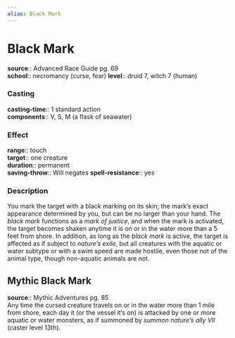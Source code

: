 ```yaml
---
alias: Black Mark
---
```


# Black Mark 

**source**:: Advanced Race Guide pg. 69  
**school**:: necromancy (curse, fear)
**level**:: druid 7, witch 7 (human)

### Casting 

**casting-time**:: 1 standard action  
**components**:: V, S, M (a flask of seawater)

### Effect 

**range**:: touch  
**target**:: one creature  
**duration**:: permanent  
**saving-throw**:: Will negates
**spell-resistance**:: yes

### Description 

You mark the target with a black marking on its skin; the mark’s exact appearance determined by you, but can be no larger than your hand. The *black mark* functions as a *mark of justice*, and when the mark is activated, the target becomes shaken anytime it is on or in the water more than a 5 feet from shore. In addition, as long as the *black mark* is active, the target is affected as if subject to *nature’s exile*, but all creatures with the aquatic or water subtype or with a swim speed are made hostile, even those not of the animal type, though non-aquatic animals are not.

## Mythic Black Mark 

**source**:: Mythic Adventures pg. 85  
Any time the cursed creature travels on or in the water more than 1 mile from shore, each day it (or the vessel it’s on) is attacked by one or more aquatic or water monsters, as if summoned by *summon nature’s ally VII* (caster level 13th).
